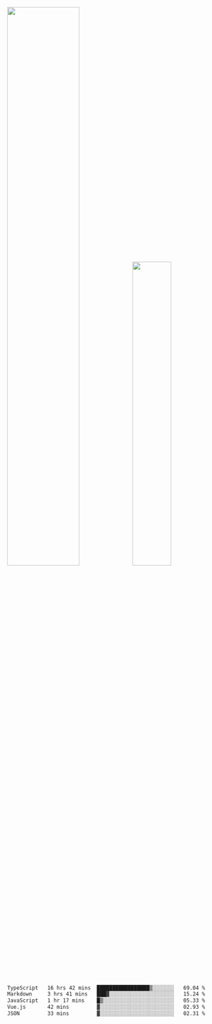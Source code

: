 <img align="" width="57.5%" src="https://github-readme-stats.vercel.app/api?username=Dream4ever&hide_title=true&hide_border=true&count_private=true&show_icons=true&include_all_commits=true&line_height=21" /><img align="" width="42.4%" src="https://github-readme-stats.vercel.app/api/top-langs/?username=Dream4ever&hide_title=true&count_private=true&show_icons=true&langs_count=6&hide_border=true&layout=compact" />

<!--START_SECTION:waka-->

```txt
TypeScript   16 hrs 42 mins  █████████████████▒░░░░░░░   69.04 %
Markdown     3 hrs 41 mins   ███▓░░░░░░░░░░░░░░░░░░░░░   15.24 %
JavaScript   1 hr 17 mins    █▒░░░░░░░░░░░░░░░░░░░░░░░   05.33 %
Vue.js       42 mins         ▓░░░░░░░░░░░░░░░░░░░░░░░░   02.93 %
JSON         33 mins         ▓░░░░░░░░░░░░░░░░░░░░░░░░   02.31 %
```

<!--END_SECTION:waka-->
